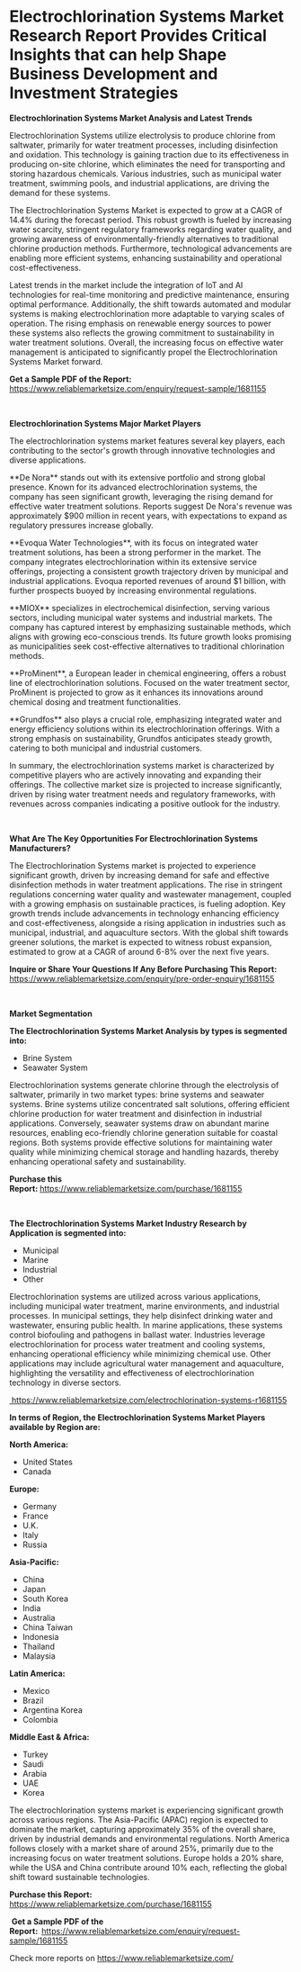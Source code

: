<p><h1>Electrochlorination Systems Market Research Report Provides Critical Insights that can help Shape Business Development and Investment Strategies</h1></p><p><strong>Electrochlorination Systems Market Analysis and Latest Trends</strong></p>
<p><p>Electrochlorination Systems utilize electrolysis to produce chlorine from saltwater, primarily for water treatment processes, including disinfection and oxidation. This technology is gaining traction due to its effectiveness in producing on-site chlorine, which eliminates the need for transporting and storing hazardous chemicals. Various industries, such as municipal water treatment, swimming pools, and industrial applications, are driving the demand for these systems.</p><p>The Electrochlorination Systems Market is expected to grow at a CAGR of 14.4% during the forecast period. This robust growth is fueled by increasing water scarcity, stringent regulatory frameworks regarding water quality, and growing awareness of environmentally-friendly alternatives to traditional chlorine production methods. Furthermore, technological advancements are enabling more efficient systems, enhancing sustainability and operational cost-effectiveness.</p><p>Latest trends in the market include the integration of IoT and AI technologies for real-time monitoring and predictive maintenance, ensuring optimal performance. Additionally, the shift towards automated and modular systems is making electrochlorination more adaptable to varying scales of operation. The rising emphasis on renewable energy sources to power these systems also reflects the growing commitment to sustainability in water treatment solutions. Overall, the increasing focus on effective water management is anticipated to significantly propel the Electrochlorination Systems Market forward.</p></p>
<p><strong>Get a Sample PDF of the Report:&nbsp;</strong> <a href="https://www.reliablemarketsize.com/enquiry/request-sample/1681155?utm_campaign=3555&utm_medium=2&utm_source=Github&utm_content=ia&utm_term=31032025&utm_id=electrochlorination-systems">https://www.reliablemarketsize.com/enquiry/request-sample/1681155</a></p>
<p>&nbsp;</p>
<p><strong>Electrochlorination Systems Major Market Players</strong></p>
<p><p>The electrochlorination systems market features several key players, each contributing to the sector's growth through innovative technologies and diverse applications.</p><p>**De Nora** stands out with its extensive portfolio and strong global presence. Known for its advanced electrochlorination systems, the company has seen significant growth, leveraging the rising demand for effective water treatment solutions. Reports suggest De Nora's revenue was approximately $900 million in recent years, with expectations to expand as regulatory pressures increase globally.</p><p>**Evoqua Water Technologies**, with its focus on integrated water treatment solutions, has been a strong performer in the market. The company integrates electrochlorination within its extensive service offerings, projecting a consistent growth trajectory driven by municipal and industrial applications. Evoqua reported revenues of around $1 billion, with further prospects buoyed by increasing environmental regulations.</p><p>**MIOX** specializes in electrochemical disinfection, serving various sectors, including municipal water systems and industrial markets. The company has captured interest by emphasizing sustainable methods, which aligns with growing eco-conscious trends. Its future growth looks promising as municipalities seek cost-effective alternatives to traditional chlorination methods.</p><p>**ProMinent**, a European leader in chemical engineering, offers a robust line of electrochlorination solutions. Focused on the water treatment sector, ProMinent is projected to grow as it enhances its innovations around chemical dosing and treatment functionalities.</p><p>**Grundfos** also plays a crucial role, emphasizing integrated water and energy efficiency solutions within its electrochlorination offerings. With a strong emphasis on sustainability, Grundfos anticipates steady growth, catering to both municipal and industrial customers.</p><p>In summary, the electrochlorination systems market is characterized by competitive players who are actively innovating and expanding their offerings. The collective market size is projected to increase significantly, driven by rising water treatment needs and regulatory frameworks, with revenues across companies indicating a positive outlook for the industry.</p></p>
<p>&nbsp;</p>
<p><strong>What Are The Key Opportunities For Electrochlorination Systems Manufacturers?</strong></p>
<p><p>The Electrochlorination Systems market is projected to experience significant growth, driven by increasing demand for safe and effective disinfection methods in water treatment applications. The rise in stringent regulations concerning water quality and wastewater management, coupled with a growing emphasis on sustainable practices, is fueling adoption. Key growth trends include advancements in technology enhancing efficiency and cost-effectiveness, alongside a rising application in industries such as municipal, industrial, and aquaculture sectors. With the global shift towards greener solutions, the market is expected to witness robust expansion, estimated to grow at a CAGR of around 6-8% over the next five years.</p></p>
<p><strong>Inquire or Share Your Questions If Any Before Purchasing This Report:</strong> <a href="https://www.reliablemarketsize.com/enquiry/pre-order-enquiry/1681155?utm_campaign=3555&utm_medium=2&utm_source=Github&utm_content=ia&utm_term=31032025&utm_id=electrochlorination-systems">https://www.reliablemarketsize.com/enquiry/pre-order-enquiry/1681155</a></p>
<p>&nbsp;</p>
<p><strong>Market Segmentation</strong></p>
<p><strong>The Electrochlorination Systems Market Analysis by types is segmented into:</strong></p>
<p><ul><li>Brine System</li><li>Seawater System</li></ul></p>
<p><p>Electrochlorination systems generate chlorine through the electrolysis of saltwater, primarily in two market types: brine systems and seawater systems. Brine systems utilize concentrated salt solutions, offering efficient chlorine production for water treatment and disinfection in industrial applications. Conversely, seawater systems draw on abundant marine resources, enabling eco-friendly chlorine generation suitable for coastal regions. Both systems provide effective solutions for maintaining water quality while minimizing chemical storage and handling hazards, thereby enhancing operational safety and sustainability.</p></p>
<p><strong>Purchase this Report:&nbsp;</strong><a href="https://www.reliablemarketsize.com/purchase/1681155?utm_campaign=3555&utm_medium=2&utm_source=Github&utm_content=ia&utm_term=31032025&utm_id=electrochlorination-systems">https://www.reliablemarketsize.com/purchase/1681155</a></p>
<p>&nbsp;</p>
<p><strong>The Electrochlorination Systems Market Industry Research by Application is segmented into:</strong></p>
<p><ul><li>Municipal</li><li>Marine</li><li>Industrial</li><li>Other</li></ul></p>
<p><p>Electrochlorination systems are utilized across various applications, including municipal water treatment, marine environments, and industrial processes. In municipal settings, they help disinfect drinking water and wastewater, ensuring public health. In marine applications, these systems control biofouling and pathogens in ballast water. Industries leverage electrochlorination for process water treatment and cooling systems, enhancing operational efficiency while minimizing chemical use. Other applications may include agricultural water management and aquaculture, highlighting the versatility and effectiveness of electrochlorination technology in diverse sectors.</p></p>
<p><a href="https://www.reliablemarketsize.com/electrochlorination-systems-r1681155?utm_campaign=3555&utm_medium=2&utm_source=Github&utm_content=ia&utm_term=31032025&utm_id=electrochlorination-systems">&nbsp;https://www.reliablemarketsize.com/electrochlorination-systems-r1681155</a></p>
<p><strong>In terms of Region, the Electrochlorination Systems Market Players available by Region are:</strong></p>
<p>
    <p> <strong> North America: </strong>
        <ul>
            <li>United States</li>
            <li>Canada</li>
        </ul>
        </p> 
    <p> <strong> Europe: </strong>
        <ul>
            <li>Germany</li>
            <li>France</li>
            <li>U.K.</li>
            <li>Italy</li>
            <li>Russia</li>
        </ul>
        </p> 
    <p> <strong> Asia-Pacific: </strong>
        <ul>
            <li>China</li>
            <li>Japan</li>
            <li>South Korea</li>
            <li>India</li>
            <li>Australia</li>
            <li>China Taiwan</li>
            <li>Indonesia</li>
            <li>Thailand</li>
            <li>Malaysia</li>
        </ul>
        </p> 
    <p> <strong> Latin America: </strong>
        <ul>
            <li>Mexico</li>
            <li>Brazil</li>
            <li>Argentina Korea</li>
            <li>Colombia</li>
        </ul>
        </p> 
    <p> <strong> Middle East & Africa: </strong>
        <ul>
            <li>Turkey</li>
            <li>Saudi</li>
            <li>Arabia</li>
            <li>UAE</li>
            <li>Korea</li>
        </ul>
    </p>
    </p>
<p><p>The electrochlorination systems market is experiencing significant growth across various regions. The Asia-Pacific (APAC) region is expected to dominate the market, capturing approximately 35% of the overall share, driven by industrial demands and environmental regulations. North America follows closely with a market share of around 25%, primarily due to the increasing focus on water treatment solutions. Europe holds a 20% share, while the USA and China contribute around 10% each, reflecting the global shift toward sustainable technologies.</p></p>
<p><strong>Purchase this Report: </strong><a href="https://www.reliablemarketsize.com/purchase/1681155?utm_campaign=3555&utm_medium=2&utm_source=Github&utm_content=ia&utm_term=31032025&utm_id=electrochlorination-systems">https://www.reliablemarketsize.com/purchase/1681155</a></p>
<p>&nbsp;<strong>Get a Sample PDF of the Report:&nbsp;&nbsp;</strong><a href="https://www.reliablemarketsize.com/enquiry/request-sample/1681155?utm_campaign=3555&utm_medium=2&utm_source=Github&utm_content=ia&utm_term=31032025&utm_id=electrochlorination-systems">https://www.reliablemarketsize.com/enquiry/request-sample/1681155</a></p>
<p><strong></strong></p>
<p>Check more reports on <a href="https://www.reliablemarketsize.com/?utm_campaign=3555&utm_medium=2&utm_source=Github&utm_content=ia&utm_term=31032025&utm_id=electrochlorination-systems">https://www.reliablemarketsize.com/</a></p>